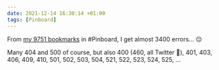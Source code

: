 ```yaml
---
date: 2021-12-14 16:30:14 +01:00
tags: [Pinboard]
---
```


From [my 9751 bookmarks](https://pinboard.in/u:nhoizey) in #Pinboard, I get almost 3400 errors… 😔

Many 404 and 500 of course, but also 400 (460, all Twitter 🤔), 401, 403, 406, 409, 410, 501, 502, 503, 504, 521, 522, 523, 524, 525, …
